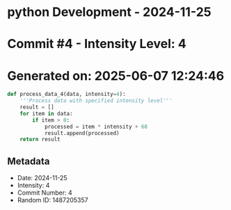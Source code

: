 ﻿# python Development - 2024-11-25
# Commit #4 - Intensity Level: 4
# Generated on: 2025-06-07 12:24:46
```python
def process_data_4(data, intensity=4):
    '''Process data with specified intensity level'''
    result = []
    for item in data:
        if item > 0:
            processed = item * intensity + 68
            result.append(processed)
    return result
```
## Metadata
- Date: 2024-11-25
- Intensity: 4
- Commit Number: 4
- Random ID: 1487205357
